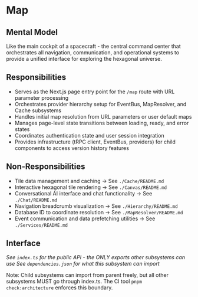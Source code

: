 # Map

## Mental Model
Like the main cockpit of a spacecraft - the central command center that orchestrates all navigation, communication, and operational systems to provide a unified interface for exploring the hexagonal universe.

## Responsibilities
- Serves as the Next.js page entry point for the `/map` route with URL parameter processing
- Orchestrates provider hierarchy setup for EventBus, MapResolver, and Cache subsystems
- Handles initial map resolution from URL parameters or user default maps
- Manages page-level state transitions between loading, ready, and error states
- Coordinates authentication state and user session integration
- Provides infrastructure (tRPC client, EventBus, providers) for child components to access version history features

## Non-Responsibilities
- Tile data management and caching → See `./Cache/README.md`
- Interactive hexagonal tile rendering → See `./Canvas/README.md`
- Conversational AI interface and chat functionality → See `./Chat/README.md`
- Navigation breadcrumb visualization → See `./Hierarchy/README.md`
- Database ID to coordinate resolution → See `./MapResolver/README.md`
- Event communication and data prefetching utilities → See `./Services/README.md`

## Interface
*See `index.ts` for the public API - the ONLY exports other subsystems can use*
*See `dependencies.json` for what this subsystem can import*

Note: Child subsystems can import from parent freely, but all other subsystems MUST go through index.ts. The CI tool `pnpm check:architecture` enforces this boundary.